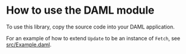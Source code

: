 # How to use the DAML module

To use this library, copy the source code into your DAML application.

For an example of how to extend `Update` to be an instance of `Fetch`, see [src/Example.daml](src/Example.daml).
